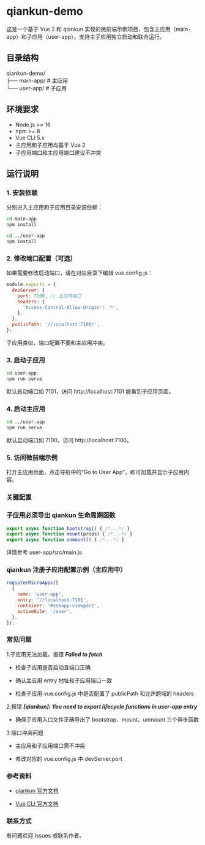 # qiankun-demo

这是一个基于 Vue 2 和 qiankun 实现的微前端示例项目，包含主应用（main-app）和子应用（user-app），支持主子应用独立启动和联合运行。

## 目录结构

qiankun-demo/  
├── main-app/   # 主应用  
└── user-app/   # 子应用  


## 环境要求

- Node.js >= 16
- npm >= 8
- Vue CLI 5.x
- 主应用和子应用均基于 Vue 2
- 子应用端口和主应用端口建议不冲突

## 运行说明

### 1. 安装依赖

分别进入主应用和子应用目录安装依赖：

```bash
cd main-app
npm install

cd ../user-app
npm install
```

### 2. 修改端口配置（可选）  

如果需要修改启动端口，请在对应目录下编辑 vue.config.js：

```js
module.exports = {
  devServer: {
    port: 7100, // 主应用端口
    headers: {
      'Access-Control-Allow-Origin': '*',
    },
  },
  publicPath: '//localhost:7100/',
};
```

子应用类似，端口配置不要和主应用冲突。

### 3. 启动子应用

```bash
cd user-app
npm run serve
```
默认启动端口如 7101，访问 http://localhost:7101 能看到子应用页面。

### 4. 启动主应用

```bash
cd ../user-app
npm run serve
```
默认启动端口如 7100，访问 http://localhost:7100。

### 5. 访问微前端示例

打开主应用页面，点击导航中的“Go to User App”，即可加载并显示子应用内容。

### 关键配置
### 子应用必须导出 qiankun 生命周期函数

```js
export async function bootstrap() { /*...*/ }
export async function mount(props) { /*...*/ }
export async function unmount() { /*...*/ }
```
详情参考 user-app/src/main.js

### qiankun 注册子应用配置示例（主应用中）

```js
registerMicroApps([
  {
    name: 'user-app',
    entry: '//localhost:7101',
    container: '#subapp-viewport',
    activeRule: '/user',
  },
]);
```

### 常见问题

1.子应用无法加载，报错 ***Failed to fetch***

- 检查子应用是否启动且端口正确

- 确认主应用 entry 地址和子应用端口一致

- 检查子应用 vue.config.js 中是否配置了 publicPath 和允许跨域的 headers

2.报错 ***[qiankun]: You need to export lifecycle functions in user-app entry***

- 确保子应用入口文件正确导出了 bootstrap、mount、unmount 三个异步函数

3.端口冲突问题

- 主应用和子应用端口需不冲突

- 修改对应的 vue.config.js 中 devServer.port

### 参考资料

- [qiankun 官方文档](https://qiankun.umijs.org/)

- [Vue CLI 官方文档](https://cli.vuejs.org/)

### 联系方式

有问题欢迎 Issues 或联系作者。
